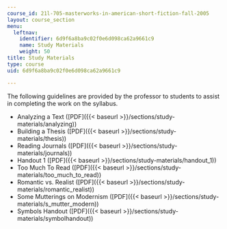 ```yaml
---
course_id: 21l-705-masterworks-in-american-short-fiction-fall-2005
layout: course_section
menu:
  leftnav:
    identifier: 6d9f6a8ba9c02f0e6d098ca62a9661c9
    name: Study Materials
    weight: 50
title: Study Materials
type: course
uid: 6d9f6a8ba9c02f0e6d098ca62a9661c9

---
```


The following guidelines are provided by the professor to students to assist in completing the work on the syllabus.

*   Analyzing a Text ([PDF]({{< baseurl >}}/sections/study-materials/analyzing))
*   Building a Thesis ([PDF]({{< baseurl >}}/sections/study-materials/thesis))
*   Reading Journals ([PDF]({{< baseurl >}}/sections/study-materials/journals))
*   Handout 1 ([PDF]({{< baseurl >}}/sections/study-materials/handout_1))
*   Too Much To Read ([PDF]({{< baseurl >}}/sections/study-materials/too_much_to_read))
*   Romantic vs. Realist ([PDF]({{< baseurl >}}/sections/study-materials/romantic_realist))
*   Some Mutterings on Modernism ([PDF]({{< baseurl >}}/sections/study-materials/s_mutter_modern))
*   Symbols Handout ([PDF]({{< baseurl >}}/sections/study-materials/symbolhandout))